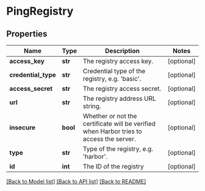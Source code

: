 # PingRegistry


## Properties
Name | Type | Description | Notes
------------ | ------------- | ------------- | -------------
**access_key** | **str** | The registry access key. | [optional] 
**credential_type** | **str** | Credential type of the registry, e.g. &#39;basic&#39;. | [optional] 
**access_secret** | **str** | The registry access secret. | [optional] 
**url** | **str** | The registry address URL string. | [optional] 
**insecure** | **bool** | Whether or not the certificate will be verified when Harbor tries to access the server. | [optional] 
**type** | **str** | Type of the registry, e.g. &#39;harbor&#39;. | [optional] 
**id** | **int** | The ID of the registry | [optional] 

[[Back to Model list]](../README.md#documentation-for-models) [[Back to API list]](../README.md#documentation-for-api-endpoints) [[Back to README]](../README.md)


